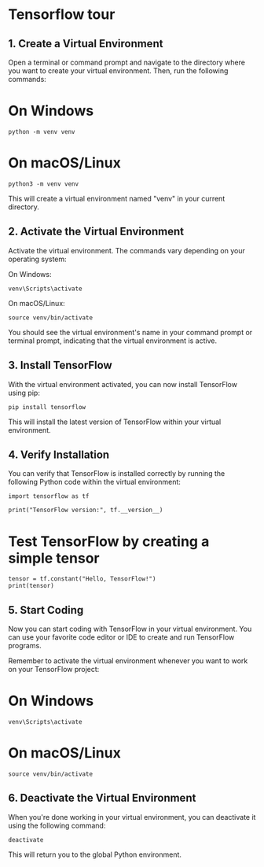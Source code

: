 # Tensorflow tour 

## 1. Create a Virtual Environment
Open a terminal or command prompt and navigate to the directory where you want to create your virtual environment. Then, run the following commands:

# On Windows
`python -m venv venv`

# On macOS/Linux
`python3 -m venv venv`

This will create a virtual environment named "venv" in your current directory.

## 2. Activate the Virtual Environment
Activate the virtual environment. The commands vary depending on your operating system:

On Windows:

`venv\Scripts\activate`

On macOS/Linux:

`source venv/bin/activate`

You should see the virtual environment's name in your command prompt or terminal prompt, indicating that the virtual environment is active.

## 3. Install TensorFlow
With the virtual environment activated, you can now install TensorFlow using pip:

`pip install tensorflow`

This will install the latest version of TensorFlow within your virtual environment.

## 4. Verify Installation
You can verify that TensorFlow is installed correctly by running the following Python code within the virtual environment:

```
import tensorflow as tf

print("TensorFlow version:", tf.__version__)
```

# Test TensorFlow by creating a simple tensor
```
tensor = tf.constant("Hello, TensorFlow!")
print(tensor)
```
## 5. Start Coding
Now you can start coding with TensorFlow in your virtual environment. You can use your favorite code editor or IDE to create and run TensorFlow programs.

Remember to activate the virtual environment whenever you want to work on your TensorFlow project:

# On Windows
`venv\Scripts\activate`

# On macOS/Linux
`source venv/bin/activate`

## 6. Deactivate the Virtual Environment
When you're done working in your virtual environment, you can deactivate it using the following command:

```deactivate```

This will return you to the global Python environment.